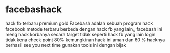 # facebashack
hack fb terbaru premium gold
Facebash adalah sebuah program hack facebook metode terbaru
berbeda dengan hack fb yang lain,, facebash ini meng hack korbanya 
secara target tidak seperti hack fb yang lain login tidak kena check point
80% kemungkinan hack ini aman dan 60 % hacknya berhasil see you next 
time gunakan tools ini dengan bijak
